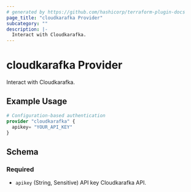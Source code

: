 ```yaml
---
# generated by https://github.com/hashicorp/terraform-plugin-docs
page_title: "cloudkarafka Provider"
subcategory: ""
description: |-
  Interact with Cloudkarafka.
---
```


# cloudkarafka Provider

Interact with Cloudkarafka.

## Example Usage

```terraform
# Configuration-based authentication
provider "cloudkarafka" {
  apikey= "YOUR_API_KEY"
}
```

<!-- schema generated by tfplugindocs -->
## Schema

### Required

- `apikey` (String, Sensitive) API key Cloudkarafka API.
